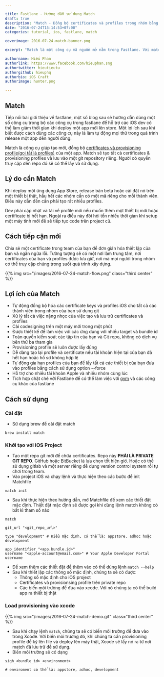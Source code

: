 ```yaml
---

title: Fastlane - Hướng dẫn sử dụng Match
draft: true
description: "Match - Đồng bộ certificates và profiles trong nhóm bằng git"
date: "2016-07-24T15:14:53+07:00"
categories: tutorial, ios, fastlane, match

coverimage: 2016-07-24-match-banner.png

excerpt: "Match là một công cụ mã nguồn mở nằm trong Fastlane. Với match iOS dev có thể quản lý và chia sẻ certificate và profile giữa các thành viên trong team thông qua một git repository."

authorname: Hiếu Phan
authorlink: https://www.facebook.com/hieuphan.sng
authortwitter: hieutieutu
authorgithub: hieuphq
authorbio: iOS Craft
authorimage: hunter.png

---
```


## Match

Tiếp nối bài giới thiệu về fastlane, một số blog sau sẽ hướng dẫn dùng một số công cụ trong bộ các công cụ trong fastlane để hỗ trợ các iOS dev có thể làm giảm thời gian khi deploy một app mới lên store. Một lợi ích sau khi biết được cách dùng các công cụ này là làm tự động mọi thứ trong quá trình release một app đến người dùng.

Match là công cụ giúp tạo mới, đồng bộ [certificates và provisioning profile(gọi tắt là profiles)](https://developer.apple.com/support/certificates/) của một app. Match sẽ tạo tất cả certificates & provisioning profiles và lưu vào một git repository riêng. Người có quyền truy cập đến repo đó sẽ có thể lấy và sử dụng.

## Lý do cần Match

Khi deploy một ứng dụng App Store, release bản beta hoặc cài đặt nó trên một thiết bị thật, hầu hết các nhóm cần có một mã riêng cho mỗi thành viên. Điều này dẫn đến cần phải tạo rất nhiều profiles.

Dev phải cập nhật và tải về profile mới nếu muốn thêm một thiết bị mới hoặc certificate bị hết hạn. Ngoài ra điều này đòi hỏi tốn nhiều thời gian khi setup một máy tính mới để sẽ tiếp tục code trên project cũ.

## Cách tiếp cận mới 

Chia sẻ một certificate trong team của bạn để đơn giản hóa thiết lập của bạn và ngăn ngừa lỗi. Tưởng tượng sẽ có một nơi làm trung tâm, nơi certificates của bạn và profiles được lưu giữ, nơi mà mọi người trong nhóm có thể truy cập chúng trong suốt quá trình xây dựng.

{{% img src="/images/2016-07-24-match-flow.png" class="third center" %}}

## Lợi ích của Match

- Tự động đồng bộ hóa các certificate keys và profiles iOS cho tất cả các thành viên trong nhóm của bạn sử dụng git
- Xử lý tất cả việc nặng nhọc của việc tạo và lưu trữ certificates và profiles
- Cài codesigning trên một máy mới trong một phút
- Được thiết kế để làm việc với các ứng dụng với nhiều target và bundle id
- Toàn quyền kiểm soát các tập tin của bạn và Git repo, không có dịch vụ bên thứ ba tham gia
- Provisioning profile sẽ luôn được lấy đúng
- Dễ dàng tạo lại profile và certificate nếu tài khoản hiện tại của bạn đã hết hạn hoặc hồ sơ không hợp lệ
- Tự động gia hạn profiles của bạn để lấy  tất cả các thiết bị của bạn đưa vào profiles bằng cách sử dụng option --force
- Hỗ trợ cho nhiều tài khoản Apple và nhiều nhóm cùng lúc
- Tích hợp chặt chẽ với Fastlane để có thể làm việc với [gym](https://github.com/fastlane/fastlane/tree/master/gym) và các công cụ khác của fastlane

## Cách sử dụng

### Cài đặt

- Sử dụng brew để cài đặt match

```
brew install match
```

### Khởi tạo với iOS Project

- Tạo một repo git mới để chứa certificates. Repo này **PHẢI LÀ PRIVATE GIT REPO**. GitHub hoặc BitBucket là lựa chọn tốt hiện giờ. Hoặc có thể sử dụng gitlab và một server riêng để dựng version control system rồi tự chơi trong team.
- Vào project iOS và chạy lệnh và thực hiện theo các bước để init Matchfile

```
match init
```

- Sau khi thực hiện theo hướng dẫn, mở Matchfile để xem các thiết đặt mặc định. Thiết đặt mặc định sẽ được gọi khi dùng lệnh match không có bất kì tham số nào

```
match
```

```
git_url "<git_repo_url>"

type "development" # Kiểu mặc định, có thể là: appstore, adhoc hoặc development

app_identifier "<app.bundle.id>" 
username "<apple-account@email.com>" # Your Apple Developer Portal username
```

- Để xem thêm các thiết đặt để thêm vào có thể dùng lệnh
``match --help``
- Sau khi thiết lập các thông số mặc định, chúng ta sẽ có được:
    + Thông số mặc định cho iOS project
    + Certificates và provisionsing profile trên private repo
    + Các biến môi trường để đưa vào xcode. Với nó chúng ta có thể build app ra thiết bị thật

### Load provisioning vào xcode
{{% img src="/images/2016-07-24-match-demo.gif" class="third center" %}}

- Sau khi chạy lệnh ``match``, chúng ta sẽ có biến môi trường để đưa vào trong Xcode. Với biến môi trường đó, khi chúng ta cần provisioning profile để ký lên file và deploy lên máy thật, Xcode sẽ lấy nó ra từ nơi match đã lưu trữ để sử dụng.
- Biến môi trường sẽ có dạng

```
sigh_<bundle_id>_<environment> 

# enviroment có thể là: appstore, adhoc, development
```